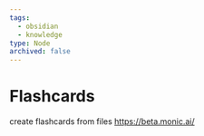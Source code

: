 ```yaml
---
tags:
  - obsidian
  - knowledge
type: Node
archived: false
---
```


# Flashcards

create flashcards from files
https://beta.monic.ai/

